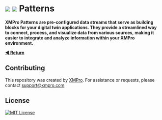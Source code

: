 <!-- omit in toc -->
# ![](https://github.com/XMPro/_resources/blob/main/icons/pattern_dark.png#gh-dark-mode-only) ![](https://github.com/XMPro/_resources/blob/main/icons/pattern.png#gh-light-mode-only) Patterns  

**XMPro Patterns are pre-configured data streams that serve as building blocks for your digital twin applications. They provide a streamlined way to connect, process, and visualize data from various sources, making it easier to integrate and analyze information within your XMPro environment.**

[**◄ Return**](https://github.com/XMPro/Accelerators-Recipes-Blueprints)
<br />

## Contributing
This repository was created by <a href="https://xmpro.com/">XMPro</a>. For assistance or requests, please contact <a href="mailto:support@xmpro.com">support@xmpro.com</a>

## License
[![MIT License](https://img.shields.io/badge/License-MIT-green.svg)](https://choosealicense.com/licenses/mit/)
